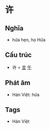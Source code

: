 # 许

## Nghĩa

* hứa hẹn, họ Hứa

## Cấu trúc
* 许 = [言](言.md) [午](午.md)

## Phát âm

* Hán Việt: hứa

## Tags
* Hán Việt

<script>window.HANZI_FIELD='许';</script>
